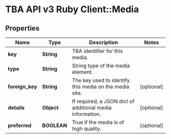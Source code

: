 # TBA API v3 Ruby Client::Media

## Properties
Name | Type | Description | Notes
------------ | ------------- | ------------- | -------------
**key** | **String** | TBA identifier for this media. | 
**type** | **String** | String type of the media element. | 
**foreign_key** | **String** | The key used to identify this media on the media site. | [optional] 
**details** | **Object** | If required, a JSON dict of additional media information. | [optional] 
**preferred** | **BOOLEAN** | True if the media is of high quality. | [optional] 



